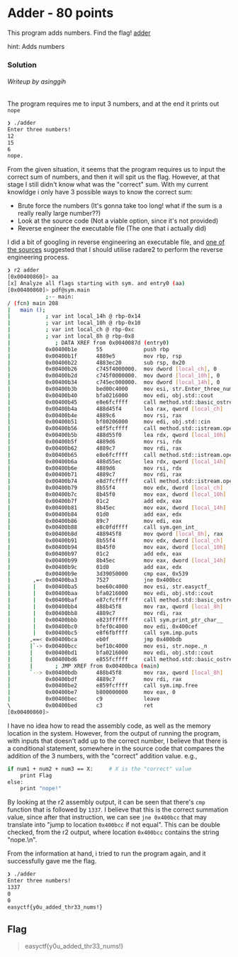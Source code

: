 # Adder - 80 points

This program adds numbers. Find the flag! [adder](https://github.com/EasyCTF/easyctf-iv-problems/raw/master/adder/adder)

hint: Adds numbers

### Solution
###### Writeup by asinggih

The program requires me to input 3 numbers, and at the end it prints out ```nope```

```sh
❯ ./adder
Enter three numbers!
12
15
6
nope.

```
From the given situation, it seems that the program requires us to input the correct sum of numbers, and then it will spit us the flag. However, at that stage I still didn't know what was the "correct" sum. With my current knowldge i only have 3 possible ways to know the correct sum:

- Brute force the numbers (It's gonna take too long! what if the sum is a really really large number??)
- Look at the source code (Not a viable option, since it's not provided)
- Reverse engineer the executable file (The one that i actually did)

I did a bit of googling in reverse engineering an executable file, and [one of the sources](https://null-byte.wonderhowto.com/how-to/reverse-engineering-with-radare2-a-quick-introduction-0165996/) suggested that I should utilise radare2 to perform the reverse engineering process.

```sh
❯ r2 adder 
[0x00400860]> aa
[x] Analyze all flags starting with sym. and entry0 (aa)
[0x00400860]> pdf@sym.main
            ;-- main:
/ (fcn) main 208
|   main ();
|           ; var int local_14h @ rbp-0x14
|           ; var int local_10h @ rbp-0x10
|           ; var int local_ch @ rbp-0xc
|           ; var int local_8h @ rbp-0x8
|              ; DATA XREF from 0x0040087d (entry0)
|           0x00400b1e      55             push rbp
|           0x00400b1f      4889e5         mov rbp, rsp
|           0x00400b22      4883ec20       sub rsp, 0x20
|           0x00400b26      c745f4000000.  mov dword [local_ch], 0
|           0x00400b2d      c745f0000000.  mov dword [local_10h], 0
|           0x00400b34      c745ec000000.  mov dword [local_14h], 0
|           0x00400b3b      bed00c4000     mov esi, str.Enter_three_numbers__n ; 0x400cd0 ; "Enter three numbers!\n"
|           0x00400b40      bfa0216000     mov edi, obj.std::cout      ; 0x6021a0
|           0x00400b45      e8e6fcffff     call method.std::basic_ostream<char,std::char_traits<char>>&std::operator<<<std.char_traits<char>>(std::basic_ostream<char,std::char_traits<char>>&,charconst*)
|           0x00400b4a      488d45f4       lea rax, qword [local_ch]
|           0x00400b4e      4889c6         mov rsi, rax
|           0x00400b51      bf80206000     mov edi, obj.std::cin       ; 0x602080
|           0x00400b56      e8f5fcffff     call method.std::istream.operator>>(int&)
|           0x00400b5b      488d55f0       lea rdx, qword [local_10h]
|           0x00400b5f      4889d6         mov rsi, rdx
|           0x00400b62      4889c7         mov rdi, rax
|           0x00400b65      e8e6fcffff     call method.std::istream.operator>>(int&)
|           0x00400b6a      488d55ec       lea rdx, qword [local_14h]
|           0x00400b6e      4889d6         mov rsi, rdx
|           0x00400b71      4889c7         mov rdi, rax
|           0x00400b74      e8d7fcffff     call method.std::istream.operator>>(int&)
|           0x00400b79      8b55f4         mov edx, dword [local_ch]
|           0x00400b7c      8b45f0         mov eax, dword [local_10h]
|           0x00400b7f      01c2           add edx, eax
|           0x00400b81      8b45ec         mov eax, dword [local_14h]
|           0x00400b84      01d0           add eax, edx
|           0x00400b86      89c7           mov edi, eax
|           0x00400b88      e8c0fdffff     call sym.gen_int_
|           0x00400b8d      488945f8       mov qword [local_8h], rax
|           0x00400b91      8b55f4         mov edx, dword [local_ch]
|           0x00400b94      8b45f0         mov eax, dword [local_10h]
|           0x00400b97      01c2           add edx, eax
|           0x00400b99      8b45ec         mov eax, dword [local_14h]
|           0x00400b9c      01d0           add eax, edx
|           0x00400b9e      3d39050000     cmp eax, 0x539              ; 1337
|       ,=< 0x00400ba3      7527           jne 0x400bcc
|       |   0x00400ba5      bee60c4000     mov esi, str.easyctf_       ; 0x400ce6 ; "easyctf{"
|       |   0x00400baa      bfa0216000     mov edi, obj.std::cout      ; 0x6021a0
|       |   0x00400baf      e87cfcffff     call method.std::basic_ostream<char,std::char_traits<char>>&std::operator<<<std.char_traits<char>>(std::basic_ostream<char,std::char_traits<char>>&,charconst*)
|       |   0x00400bb4      488b45f8       mov rax, qword [local_8h]
|       |   0x00400bb8      4889c7         mov rdi, rax
|       |   0x00400bbb      e823ffffff     call sym.print_ptr_char__
|       |   0x00400bc0      bfef0c4000     mov edi, 0x400cef
|       |   0x00400bc5      e8f6fbffff     call sym.imp.puts           ; int puts(const char *s)
|      ,==< 0x00400bca      eb0f           jmp 0x400bdb
|      |`-> 0x00400bcc      bef10c4000     mov esi, str.nope._n        ; 0x400cf1 ; "nope.\n"
|      |    0x00400bd1      bfa0216000     mov edi, obj.std::cout      ; 0x6021a0
|      |    0x00400bd6      e855fcffff     call method.std::basic_ostream<char,std::char_traits<char>>&std::operator<<<std.char_traits<char>>(std::basic_ostream<char,std::char_traits<char>>&,charconst*)
|      |       ; JMP XREF from 0x00400bca (main)
|      `--> 0x00400bdb      488b45f8       mov rax, qword [local_8h]
|           0x00400bdf      4889c7         mov rdi, rax
|           0x00400be2      e859fcffff     call sym.imp.free           ; void free(void *ptr)
|           0x00400be7      b800000000     mov eax, 0
|           0x00400bec      c9             leave
\           0x00400bed      c3             ret
[0x00400860]> 
```
I have no idea how to read the assembly code, as well as the memory location in the system. However, from the output of running the program, with inputs that doesn't add up to the correct number, I believe that there is a conditional statement, somewhere in the source code that compares the addition of the 3 numbers, with the "correct" addition value. e.g.,

```sh
if num1 + num2 + num3 == X:		# X is the "correct" value
	print Flag
else:
	print "nope!" 
```

By looking at the r2 assembly output, it can be seen that there's ```cmp``` function that is followed by ```1337```. I believe that this is the correct summation value, since after that instruction, we can see ```jne 0x400bcc``` that may translate into "jump to location ```0x400bcc``` if not equal". This can be double checked, from the r2 output, where location ```0x400bcc``` contains the string "nope.\n". 

From the information at hand, i tried to run the program again, and it successfully gave me the flag.

```sh
❯ ./adder
Enter three numbers!
1337
0
0
easyctf{y0u_added_thr33_nums!}
```

## Flag
>easyctf{y0u_added_thr33_nums!}